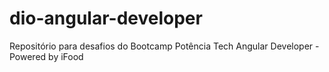 # dio-angular-developer
Repositório para desafios do Bootcamp Potência Tech Angular Developer - Powered by iFood
